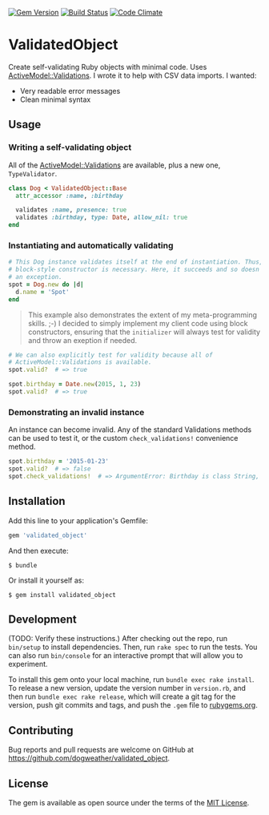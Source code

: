 [![Gem Version](https://badge.fury.io/rb/validated_object.svg)](https://badge.fury.io/rb/validated_object) [![Build Status](https://travis-ci.org/dogweather/validated_object.svg?branch=master)](https://travis-ci.org/dogweather/validated_object) [![Code Climate](https://codeclimate.com/github/dogweather/validated_object/badges/gpa.svg)](https://codeclimate.com/github/dogweather/validated_object)

# ValidatedObject

Create self-validating Ruby objects with minimal code. Uses
[ActiveModel::Validations](http://api.rubyonrails.org/classes/ActiveModel/Validations/ClassMethods.html#method-i-validates).
I wrote it to help with CSV data imports. I wanted:

* Very readable error messages
* Clean minimal syntax


## Usage


### Writing a self-validating object

All of the [ActiveModel::Validations](http://api.rubyonrails.org/classes/ActiveModel/Validations/ClassMethods.html#method-i-validates) are available, plus a new one, `TypeValidator`.

```ruby
class Dog < ValidatedObject::Base
  attr_accessor :name, :birthday

  validates :name, presence: true
  validates :birthday, type: Date, allow_nil: true
end
```

### Instantiating and automatically validating

```ruby
# This Dog instance validates itself at the end of instantiation. Thus, a
# block-style constructor is necessary. Here, it succeeds and so doesn't raise
# an exception.
spot = Dog.new do |d|
  d.name = 'Spot'
end
```

> This example also demonstrates the extent of my meta-programming skills. ;-) I
decided to simply implement my client code using block constructors, ensuring
that the `initializer` will always test for validity and throw an exeption if
needed.

```ruby
# We can also explicitly test for validity because all of
# ActiveModel::Validations is available.
spot.valid?  # => true

spot.birthday = Date.new(2015, 1, 23)
spot.valid?  # => true
```

### Demonstrating an invalid instance

An instance can become invalid. Any of the standard Validations methods can be
used to test it, or the custom `check_validations!` convenience method.

```ruby
spot.birthday = '2015-01-23'
spot.valid?  # => false
spot.check_validations!  # => ArgumentError: Birthday is class String, not Date
```



## Installation

Add this line to your application's Gemfile:

```ruby
gem 'validated_object'
```

And then execute:

    $ bundle

Or install it yourself as:

    $ gem install validated_object



## Development

(TODO: Verify these instructions.) After checking out the repo, run `bin/setup`
to install dependencies. Then, run `rake spec` to run the tests. You can also
run `bin/console` for an interactive prompt that will allow you to experiment.

To install this gem onto your local machine, run `bundle exec rake install`. To
release a new version, update the version number in `version.rb`, and then run
`bundle exec rake release`, which will create a git tag for the version, push
git commits and tags, and push the `.gem` file to
[rubygems.org](https://rubygems.org).

## Contributing

Bug reports and pull requests are welcome on GitHub at
https://github.com/dogweather/validated_object.


## License

The gem is available as open source under the terms of the [MIT License](http://opensource.org/licenses/MIT).
